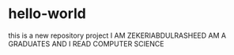 # hello-world
this is a new repository project
I AM ZEKERIABDULRASHEED AM A GRADUATES AND I READ COMPUTER SCIENCE
